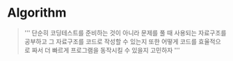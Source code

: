 # Algorithm
> ''' 
단순히 코딩테스트를 준비하는 것이 아니라
문제를 풀 때 사용되는 자료구조를 공부하고
그 자료구조를 코드로 작성할 수 있는지
또한 어떻게 코드를 효율적으로 짜서 더 빠르게 프로그램을 동작시킬 수 있을지 고민하자 
'''
